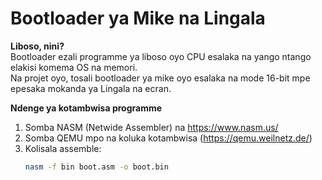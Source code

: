 # Bootloader ya Mike na Lingala

**Liboso, nini?**  
Bootloader ezali programme ya liboso oyo CPU esalaka na yango ntango elakisi komema OS na memori.  
Na projet oyo, tosali bootloader ya mike oyo esalaka na mode 16-bit mpe epesaka mokanda ya Lingala na ecran.

**Ndenge ya kotambwisa programme**  
1. Somba NASM (Netwide Assembler) na https://www.nasm.us/  
2. Somba QEMU mpo na koluka kotambwisa (https://qemu.weilnetz.de/)  
3. Kolisala assemble:  
   ```bash
   nasm -f bin boot.asm -o boot.bin

